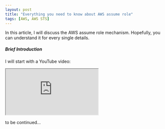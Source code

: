 ```yaml
---
layout: post
title: "Everything you need to know about AWS assume role"
tags: [AWS, AWS STS]
---
```


In this article, I will discuss the AWS assume role mechanism. Hopefully, you can understand it for every single details.
##### Brief Introduction
I will start with a YouTube video:
<div class="row">
  <div class="col">
	<div class="embed-responsive embed-responsive-4by3">
		<iframe class="embed-responsive-item" src="https://www.youtube.com/embed/C2jJ8ZvDkL0?rel=0" allowfullscreen></iframe>
	</div>
  </div>
</div>

to be continued...
